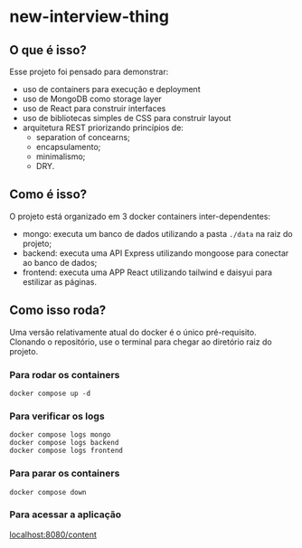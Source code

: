 # new-interview-thing

## O que é isso?
Esse projeto foi pensado para demonstrar:
* uso de containers para execução e deployment
* uso de MongoDB como storage layer
* uso de React para construir interfaces
* uso de bibliotecas simples de CSS para construir layout
* arquitetura REST priorizando princípios de:
  * separation of concearns;
  * encapsulamento;
  * minimalismo;
  * DRY.

## Como é isso?
O projeto está organizado em 3 docker containers inter-dependentes:
* mongo: executa um banco de dados utilizando a pasta `./data` na raiz do projeto;
* backend: executa uma API Express utilizando mongoose para conectar ao banco de dados;
* frontend: executa uma APP React utilizando tailwind e daisyui para estilizar as páginas.

## Como isso roda?
Uma versão relativamente atual do docker é o único pré-requisito.
Clonando o repositório, use o terminal para chegar ao diretório raiz do projeto.
### Para rodar os containers
```
docker compose up -d
```
### Para verificar os logs
```
docker compose logs mongo
docker compose logs backend
docker compose logs frontend
```
### Para parar os containers
```
docker compose down
```
### Para acessar a aplicação
[localhost:8080/content](http://localhost:8080/content)